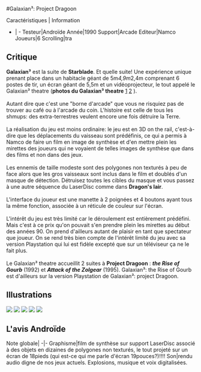 #Galaxian³: Project Dragoon

Caractéristiques | Information
- | -
Testeur|Androïde
Année|1990
Support|Arcade
Editeur|Namco
Joueurs|6
Scrolling|tra

## Critique
<b>Galaxian³</b> est la suite de <b>Starblade</b>. Et quelle suite! Une expérience unique prenant place dans un habitacle géant de 5m*4,9m*2,4m comprenant 6 postes de tir, un écran géant de 5,5m et un vidéoprojecteur, le tout appelé le Galaxian³ theatre (<b>photos du Galaxian³ theatre</b> <a href="http://vr-atlantis.com/vr_systems_img/21_system1.jpg" target="_blank">1</a> <a href="http://vr-atlantis.com/vr_systems_img/21_system2.jpg" target="_blank">2</a> ). <br/><br/>Autant dire que c'est une "borne d'arcade" que vous ne risquiez pas de trouver au café ou à l'arcade du coin. L'histoire est celle de tous les shmups: des extra-terrestres veulent encore une fois détruire la Terre. <br/><br/>La réalisation du jeu est moins ordinaire: le jeu est en 3D on the rail, c'est-à-dire que les déplacements du vaisseau sont prédéfinis, ce qui a permis à Namco de faire un film en image de synthèse et d'en mettre plein les mirettes des joueurs qui ne voyaient de telles images de synthèse que dans des films et non dans des jeux. <br/><br/>Les ennemis de taille modeste sont des polygones non texturés à peu de face alors que les gros vaisseaux sont inclus dans le film et doublés d'un masque de détection. Détruisez toutes les cibles du masque et vous passez à une autre séquence du LaserDisc comme dans <b>Dragon's lair</b>.<br/><br/>L'interface du joueur est une manette à 2 poignées et 4 boutons ayant tous la même fonction, associée à un réticule de couleur sur l'écran.<br/><br/>L'intérêt du jeu est très limité car le déroulement est entièrement prédéfini. Mais c'est à ce prix qu'on pouvait s'en prendre plein les mirettes au début des années 90. On prend d'ailleurs autant de plaisir en tant que spectateur que joueur. On se rend très bien compte de l'intérêt limité du jeu avec sa version Playstation qui lui est fidèle excepté que sur un téléviseur ça ne le fait plus.<br/><br/>Le Galaxian³ theatre accueillit 2 suites à <b>Project Dragoon</b> : <b><i>the Rise of Gourb</i></b> (1992) et <b><i>Attack of the Zolgear</i></b> (1995). Galaxian³: the Rise of Gourb est d'ailleurs sur la version Playstation de Galaxian³: project Dragoon.

## Illustrations
![](http://www.shmup.com/images/thumbs/img_fiche_1_391.jpg)
![](http://www.shmup.com/images/thumbs/img_fiche_2_391.jpg)
![](http://www.shmup.com/images/thumbs/img_fiche_3_391.jpg)
![](http://www.shmup.com/images/thumbs/img_fiche_4_391.jpg)
![](http://www.shmup.com/images/thumbs/img_fiche_5_391.jpg)

## L'avis Androïde
Note globale|
-|-
Graphisme|film de synthèse sur support LaserDisc associé à des objets en dizaines de polygones non texturés, le tout projeté sur un écran de 18pieds (qui est-ce qui me parle d'écran 19pouces?)!!!! 
Son|rendu audio digne de nos jeux actuels. Explosions, musique et voix digitalisées. 
